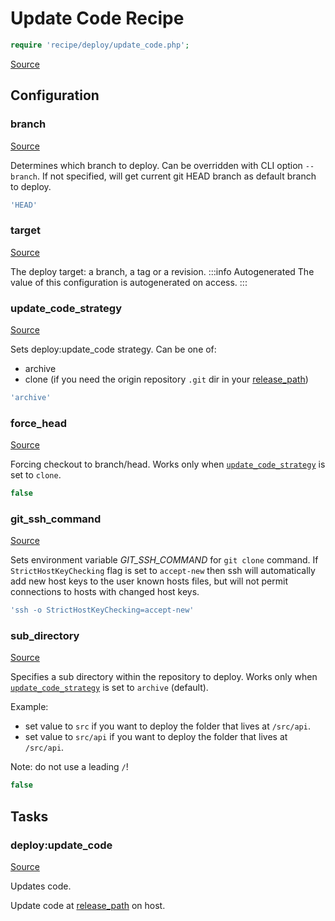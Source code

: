 <!-- DO NOT EDIT THIS FILE! -->
<!-- Instead edit recipe/deploy/update_code.php -->
<!-- Then run bin/docgen -->

# Update Code Recipe

```php
require 'recipe/deploy/update_code.php';
```

[Source](/recipe/deploy/update_code.php)


## Configuration
### branch
[Source](https://github.com/deployphp/deployer/blob/master/recipe/deploy/update_code.php#L11)

Determines which branch to deploy. Can be overridden with CLI option `--branch`.
If not specified, will get current git HEAD branch as default branch to deploy.

```php title="Default value"
'HEAD'
```


### target
[Source](https://github.com/deployphp/deployer/blob/master/recipe/deploy/update_code.php#L18)

The deploy target: a branch, a tag or a revision.
:::info Autogenerated
The value of this configuration is autogenerated on access.
:::




### update_code_strategy
[Source](https://github.com/deployphp/deployer/blob/master/recipe/deploy/update_code.php#L47)

Sets deploy:update_code strategy.
Can be one of:
- archive
- clone (if you need the origin repository `.git` dir in your [release_path](/docs/recipe/deploy/release.md#release_path))

```php title="Default value"
'archive'
```


### force_head
[Source](https://github.com/deployphp/deployer/blob/master/recipe/deploy/update_code.php#L54)

Forcing checkout to branch/head.
Works only when [`update_code_strategy`](#update_code_strategy) is set to `clone`.

```php title="Default value"
false
```


### git_ssh_command
[Source](https://github.com/deployphp/deployer/blob/master/recipe/deploy/update_code.php#L60)

Sets environment variable _GIT_SSH_COMMAND_ for `git clone` command.
If `StrictHostKeyChecking` flag is set to `accept-new` then ssh will
automatically add new host keys to the user known hosts files, but
will not permit connections to hosts with changed host keys.

```php title="Default value"
'ssh -o StrictHostKeyChecking=accept-new'
```


### sub_directory
[Source](https://github.com/deployphp/deployer/blob/master/recipe/deploy/update_code.php#L72)

Specifies a sub directory within the repository to deploy.
Works only when [`update_code_strategy`](#update_code_strategy) is set to `archive` (default).

Example:
 - set value to `src` if you want to deploy the folder that lives at `/src/api`.
 - set value to `src/api` if you want to deploy the folder that lives at `/src/api`.

Note: do not use a leading `/`!

```php title="Default value"
false
```



## Tasks

### deploy:update_code
[Source](https://github.com/deployphp/deployer/blob/master/recipe/deploy/update_code.php#L78)

Updates code.

Update code at [release_path](/docs/recipe/deploy/release.md#release_path) on host.


